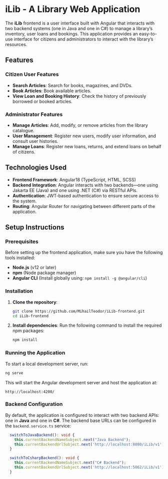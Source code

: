
# iLib - A Library Web Application

The **iLib** frontend is a user interface built with Angular that interacts with two backend systems (one in Java and one in C#) to manage a library’s inventory, user loans and bookings. This application provides an easy-to-use interface for citizens and administrators to interact with the library’s resources.

## Features

### Citizen User Features
- **Search Articles**: Search for books, magazines, and DVDs.
- **Book Articles**: Book available articles.
- **View Loan and Booking History**: Check the history of previously borrowed or booked articles.

### Administrator Features
- **Manage Articles**: Add, modify, or remove articles from the library catalogue.
- **User Management**: Register new users, modify user information, and consult user histories.
- **Manage Loans**: Register new loans, returns, and extend loans on behalf of citizens.

## Technologies Used

- **Frontend Framework**: Angular18 (TypeScript, HTML, SCSS)
- **Backend Integration**: Angular interacts with two backends—one using Jakarta EE (Java) and one using .NET (C#) via RESTful APIs.
- **Authentication**: JWT-based authentication to ensure secure access to the system.
- **Routing**: Angular Router for navigating between different parts of the application.

## Setup Instructions

### Prerequisites
Before setting up the frontend application, make sure you have the following tools installed:
- **Node.js** (v12 or later)
- **npm** (Node package manager)
- **Angular CLI** (Install globally using: `npm install -g @angular/cli`)

### Installation

1. **Clone the repository**:
   ```bash
   git clone https://github.com/MihailTeodor/iLib-frontend.git
   cd iLib-frontend
   ```

2. **Install dependencies**:
   Run the following command to install the required npm packages:
   ```bash
   npm install
   ```

### Running the Application

   To start a local development server, run:
   ```bash
   ng serve
   ```
   This will start the Angular development server and host the application at:
   ```
   http://localhost:4200/
   ```

### Backend Configuration

By default, the application is configured to interact with two backend APIs: one in **Java** and one in **C#**. The backend base URLs can be configured in the `backend.service.ts` service:

```typescript
  switchToJavaBackend(): void {
    this.currentBackendNameSubject.next("Java Backend");
    this.currentBackendUrlSubject.next('http://localhost:8080/iLib/v1');
  }

  switchToCsharpBackend(): void {
    this.currentBackendNameSubject.next("C# Backend");
    this.currentBackendUrlSubject.next('http://localhost:5062/iLib/v1');
  }
```
